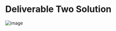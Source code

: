 # Deliverable Two Solution
![image](https://github.com/user-attachments/assets/152f4977-20e0-438d-b35c-bb30ad5bd3c9)
